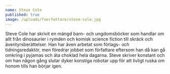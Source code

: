 ```yaml
---
name: Steve Cole
published: true
image: /uploads/foerfattare/steve-cole.jpg
---
```

Steve Cole har skrivit en mängd barn- och ungdomsböcker som handlar om allt från dinosaurier i rymden och komisk science fiction till skräck och äventyrsberättelser. Han har även arbetat som förlags- och tidningsredaktör, men föredrar jobbet som författare eftersom han då kan gå omkring i pyjamas och äta choklad hela dagarna. Steve skriver konstant och om han någon gång slutar dyker konstiga robotar upp för att livligt ruska om honom tills han börjar igen.
